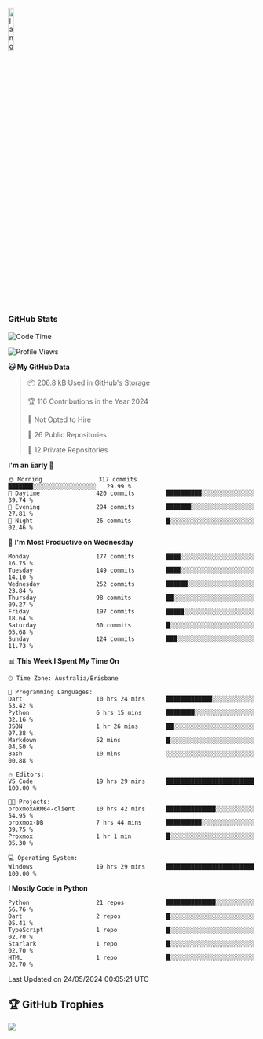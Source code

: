 <p align="left"><img width=15%" src="https://github.com/alansmathew/alansmathew/raw/master/lang.gif" alt="lang image here" /></p>

# <h3 align="left">GitHub Stats</h3>

<!--START_SECTION:waka-->
![Code Time](http://img.shields.io/badge/Code%20Time-398%20hrs%2031%20mins-blue)

![Profile Views](http://img.shields.io/badge/Profile%20Views-0-blue)

**🐱 My GitHub Data** 

> 📦 206.8 kB Used in GitHub's Storage 
 > 
> 🏆 116 Contributions in the Year 2024
 > 
> 🚫 Not Opted to Hire
 > 
> 📜 26 Public Repositories 
 > 
> 🔑 12 Private Repositories 
 > 
**I'm an Early 🐤** 

```text
🌞 Morning                317 commits         ███████░░░░░░░░░░░░░░░░░░   29.99 % 
🌆 Daytime                420 commits         ██████████░░░░░░░░░░░░░░░   39.74 % 
🌃 Evening                294 commits         ███████░░░░░░░░░░░░░░░░░░   27.81 % 
🌙 Night                  26 commits          █░░░░░░░░░░░░░░░░░░░░░░░░   02.46 % 
```
📅 **I'm Most Productive on Wednesday** 

```text
Monday                   177 commits         ████░░░░░░░░░░░░░░░░░░░░░   16.75 % 
Tuesday                  149 commits         ████░░░░░░░░░░░░░░░░░░░░░   14.10 % 
Wednesday                252 commits         ██████░░░░░░░░░░░░░░░░░░░   23.84 % 
Thursday                 98 commits          ██░░░░░░░░░░░░░░░░░░░░░░░   09.27 % 
Friday                   197 commits         █████░░░░░░░░░░░░░░░░░░░░   18.64 % 
Saturday                 60 commits          █░░░░░░░░░░░░░░░░░░░░░░░░   05.68 % 
Sunday                   124 commits         ███░░░░░░░░░░░░░░░░░░░░░░   11.73 % 
```


📊 **This Week I Spent My Time On** 

```text
🕑︎ Time Zone: Australia/Brisbane

💬 Programming Languages: 
Dart                     10 hrs 24 mins      █████████████░░░░░░░░░░░░   53.42 % 
Python                   6 hrs 15 mins       ████████░░░░░░░░░░░░░░░░░   32.16 % 
JSON                     1 hr 26 mins        ██░░░░░░░░░░░░░░░░░░░░░░░   07.38 % 
Markdown                 52 mins             █░░░░░░░░░░░░░░░░░░░░░░░░   04.50 % 
Bash                     10 mins             ░░░░░░░░░░░░░░░░░░░░░░░░░   00.88 % 

🔥 Editors: 
VS Code                  19 hrs 29 mins      █████████████████████████   100.00 % 

🐱‍💻 Projects: 
proxmoxARM64-client      10 hrs 42 mins      ██████████████░░░░░░░░░░░   54.95 % 
proxmox-DB               7 hrs 44 mins       ██████████░░░░░░░░░░░░░░░   39.75 % 
Proxmox                  1 hr 1 min          █░░░░░░░░░░░░░░░░░░░░░░░░   05.30 % 

💻 Operating System: 
Windows                  19 hrs 29 mins      █████████████████████████   100.00 % 
```

**I Mostly Code in Python** 

```text
Python                   21 repos            ██████████████░░░░░░░░░░░   56.76 % 
Dart                     2 repos             █░░░░░░░░░░░░░░░░░░░░░░░░   05.41 % 
TypeScript               1 repo              █░░░░░░░░░░░░░░░░░░░░░░░░   02.70 % 
Starlark                 1 repo              █░░░░░░░░░░░░░░░░░░░░░░░░   02.70 % 
HTML                     1 repo              █░░░░░░░░░░░░░░░░░░░░░░░░   02.70 % 
```




 Last Updated on 24/05/2024 00:05:21 UTC
<!--END_SECTION:waka-->

## 🏆 GitHub Trophies

![](https://github-profile-trophy.vercel.app/?username=samh06&theme=discord&no-frame=true&no-bg=false&margin-w=4)
